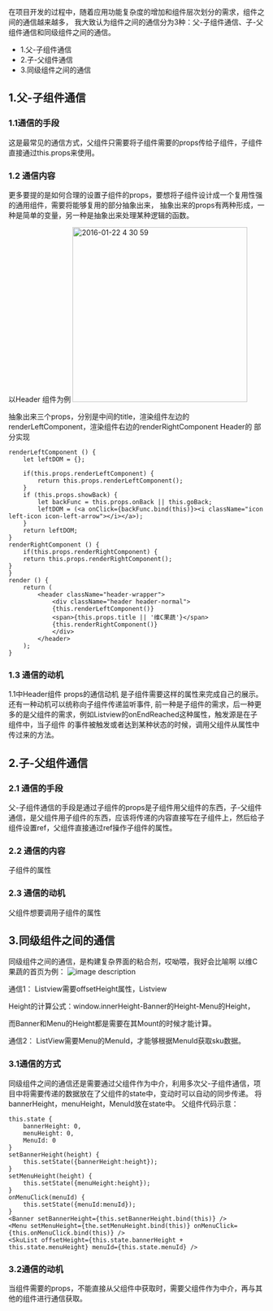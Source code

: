 在项目开发的过程中，随着应用功能复杂度的增加和组件层次划分的需求，组件之间的通信越来越多，
我大致认为组件之间的通信分为3种：父-子组件通信、子-父组件通信和同级组件之间的通信。

- 1.父-子组件通信
- 2.子-父组件通信
- 3.同级组件之间的通信

## 1.父-子组件通信

### 1.1通信的手段

这是最常见的通信方式，父组件只需要将子组件需要的props传给子组件，子组件直接通过this.props来使用。

### 1.2 通信内容
更多要提的是如何合理的设置子组件的props，要想将子组件设计成一个复用性强的通用组件，需要将能够复用的部分抽象出来，
抽象出来的props有两种形成，一种是简单的变量，另一种是抽象出来处理某种逻辑的函数。

以Header 组件为例
<img width="344" alt="2016-01-22 4 30 59" src="https://cloud.githubusercontent.com/assets/11867564/19828201/caa98e66-9df2-11e6-8f71-94c0f5addd65.png">

抽象出来三个props，分别是中间的title，渲染组件左边的renderLeftComponent，渲染组件右边的renderRightComponent
Header的 部分实现

```
renderLeftComponent () {
    let leftDOM = {};
 
    if(this.props.renderLeftComponent) {
        return this.props.renderLeftComponent();
    }
    if (this.props.showBack) {
        let backFunc = this.props.onBack || this.goBack;
        leftDOM = (<a onClick={backFunc.bind(this)}><i className="icon left-icon icon-left-arrow"></i></a>);
    }
    return leftDOM;
}
renderRightComponent () {
    if(this.props.renderRightComponent) {
    return this.props.renderRightComponent();
}
}
render () {
    return (
        <header className="header-wrapper">
            <div className="header header-normal">
            {this.renderLeftComponent()}
            <span>{this.props.title || '维C果蔬'}</span>
            {this.renderRightComponent()}
            </div>
        </header>
    );
}
```
### 1.3 通信的动机

1.1中Header组件 props的通信动机 是子组件需要这样的属性来完成自己的展示。还有一种动机可以统称向子组件传递监听事件,
前一种是子组件的需求，后一种更多的是父组件的需求，例如Listview的onEndReached这种属性，触发源是在子组件中，当子组件
的事件被触发或者达到某种状态的时候，调用父组件从属性中传过来的方法。

## 2.子-父组件通信

### 2.1 通信的手段
父-子组件通信的手段是通过子组件的props是子组件用父组件的东西，子-父组件通信，是父组件用子组件的东西，应该将传递的内容直接写在子组件上，然后给子组件设置ref，父组件直接通过ref操作子组件的属性。

### 2.2 通信的内容

子组件的属性

### 2.3 通信的动机
父组件想要调用子组件的属性

## 3.同级组件之间的通信
同级组件之间的通信，是构建复杂界面的粘合剂，哎呦喂，我好会比喻啊
以维C果蔬的首页为例：
![image description](http://mss.vip.sankuai.com/v1/mss_43af2378df554a1e8a6c9294ff1bc80a/zc/10cb17528ee24c80a859a6b2e5c3bfaa.jpg)

通信1： Listview需要offsetHeight属性，Listview

Height的计算公式：window.innerHeight-Banner的Height-Menu的Height，

而Banner和Menu的Height都是需要在其Mount的时候才能计算。

通信2： ListView需要Menu的MenuId，才能够根据MenuId获取sku数据。

### 3.1通信的方式
同级组件之间的通信还是需要通过父组件作为中介，利用多次父-子组件通信，项目中将需要传递的数据放在了父组件的state中，变动时可以自动的同步传递。
将 bannerHeight，menuHeight，MenuId放在state中。
父组件代码示意：

```
this.state {
    bannerHeight: 0,
    menuHeight: 0,
    MenuId: 0
}
setBannerHeight(height) {
    this.setState({bannerHeight:height});
}
setMenuHeight(height) {
    this.setState({menuHeight:height});
}
onMenuClick(menuId) {
    this.setState({menuId:menuId});
}
<Banner setBannerHeight={this.setBannerHeight.bind(this)} />
<Menu setMenuHeight={the.setMenuHeight.bind(this)} onMenuClick={this.onMenuClick.bind(this)} />
<SkuList offsetHeight={this.state.bannerHeight + this.state.menuHeight} menuId={this.state.menuId} />
```

### 3.2通信的动机

当组件需要的props，不能直接从父组件中获取时，需要父组件作为中介，再与其他的组件进行通信获取。

